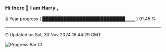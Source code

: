 ### Hi there 👋 I am Harry , 

⏳ Year progress { ███████████████████████████▁▁▁ } 91.45 %

---

⏰ Updated on Sat, 30 Nov 2024 16:44:29 GMT

![Progress Bar CI](https://github.com/duykhang68/duykhang68/workflows/Progress%20Bar%20CI/badge.svg)
